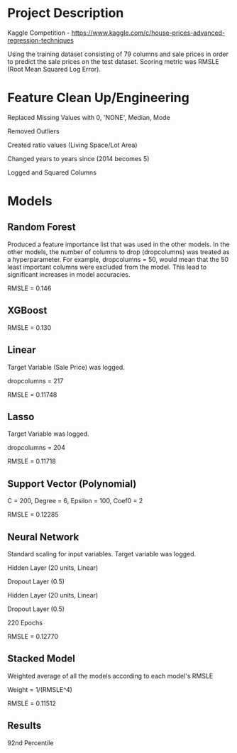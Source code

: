# Project Description
Kaggle Competition - https://www.kaggle.com/c/house-prices-advanced-regression-techniques

Using the training dataset consisting of 79 columns and sale prices in order to predict the sale prices on the test dataset.
Scoring metric was RMSLE (Root Mean Squared Log Error).

# Feature Clean Up/Engineering
Replaced Missing Values with 0, 'NONE', Median, Mode

Removed Outliers

Created ratio values (Living Space/Lot Area)

Changed years to years since (2014 becomes 5)

Logged and Squared Columns

# Models
## Random Forest
Produced a feature importance list that was used in the other models. In the other models, the number of columns to drop (dropcolumns) was treated as a hyperparameter. For example, dropcolumns = 50, would mean that the 50 least important columns were excluded from the model. This lead to significant increases in model accuracies.

RMSLE = 0.146

## XGBoost
RMSLE = 0.130

## Linear 
Target Variable (Sale Price) was logged.

dropcolumns = 217

RMSLE = 0.11748

## Lasso
Target Variable was logged.

dropcolumns = 204

RMSLE = 0.11718

## Support Vector (Polynomial)
C = 200, Degree = 6, Epsilon = 100, Coef0 = 2

RMSLE = 0.12285

## Neural Network
Standard scaling for input variables.
Target variable was logged.

Hidden Layer (20 units, Linear)

Dropout Layer (0.5)

Hidden Layer (20 units, Linear)

Dropout Layer (0.5)

220 Epochs

RMSLE = 0.12770

## Stacked Model
Weighted average of all the models according to each model's RMSLE

Weight = 1/(RMSLE^4)

RMSLE = 0.11512

## Results
92nd Percentile

